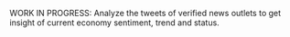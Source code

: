 WORK IN PROGRESS: 
Analyze the tweets of verified news outlets to get insight of current economy sentiment, trend and status.
